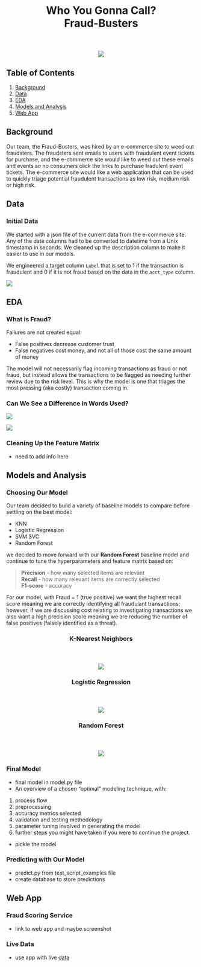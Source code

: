 <div align="center">  
<header>
    <h1>Who You Gonna Call?<br>
    Fraud-Busters</h1>
  </header>
<div align='left'>  

<div align="center"> 
<img src="images/Fraud-Busters.png" class="center">
<div align='left'> 



## Table of Contents
1. [Background](#background)
2. [Data](#data)
3. [EDA](#eda)
4. [Models and Analysis](#models-and-analysis)
5. [Web App](#web-app)

## Background

Our team, the Fraud-Busters, was hired by an e-commerce site to weed out fraudsters. The fraudsters sent emails to users with fraudulent event tickets for purchase, and the e-commerce site would like to weed out these emails and events so no consumers click the links to purchase fradulent event tickets. The e-commerce site would like a web application that can be used to quickly triage potential fraudulent transactions as low risk, medium risk or high risk.   


## Data  

### Initial Data
We started with a json file of the current data from the e-commerce site. Any of the date columns had to be converted to datetime from a Unix timestamp in seconds. We cleaned up the description column to make it easier to use in our models.  

We engineered a target column ```Label``` that is set to 1 if the transaction is fraudulent and 0 if it is not fraud based on the data in the ```acct_type``` column. 

![](images/num_fraud.svg)

## EDA

### What is Fraud?  

Failures are not created equal:
-  False positives decrease customer trust
-  False negatives cost money, and not all of those cost the same amount of money

The model will not necessarily flag incoming transactions as fraud or not fraud, but instead allows the transactions to be flagged as needing further review due to the risk level. This is why the model is one that triages the most pressing (aka costly) transaction coming in.

### Can We See a Difference in Words Used?

![](images/notfraud_words.svg)  

![](images/fraud_words.svg)  

### Cleaning Up the Feature Matrix
-  need to add info here

## Models and Analysis

### Choosing Our Model
Our team decided to build a variety of baseline models to compare before settling on the best model:
- KNN
- Logistic Regression
- SVM SVC
- Random Forest

we decided to move forward with our **Random Forest** baseline model and continue to tune the hyperparameters and feature matrix based on:
> **Precision** - how many selected items are relevant  
> **Recall** - how many relevant items are correctly selected  
> **F1-score** - accuracy  

For our model, with Fraud = 1 (true positive) we want the highest recall score meaning we are correctly identifying all fraudulant transactions; however, if we are discussing cost relating to investigating transactions we also want a high precision score meaning we are reducing the number of false positives (falsely identified as a threat).

<div align="center"> 
<header>
    <h3>K-Nearest Neighbors</h3>
  </header>
<img src="images/KNN_scores.png" class="center">
<div align='left'>   

<div align="center"> 
<header>
    <h3>Logistic Regression</h3>
  </header>
<img src="images/log_reg_scores.png" class="center">
<div align='left'> 



<div align="center"> 
<header>
    <h3>Random Forest</h3>
  </header>
<img src="images/random_forest_scores.png" class="center">
<div align='left'> 



### Final Model
- final model in model.py file
- An overview of a chosen “optimal” modeling technique, with:
1. process flow
2. preprocessing
3. accuracy metrics selected
4. validation and testing methodology
5. parameter tuning involved in generating the model
6. further steps you might have taken if you were to continue the project.
- pickle the model

### Predicting with Our Model

- predict.py from test_script_examples file
- create database to store predictions

## Web App

### Fraud Scoring Service
 - link to web app and maybe screenshot

### Live Data
- use app with live [data](http://galvanize-case-study-on-fraud.herokuapp.com/data_point)
